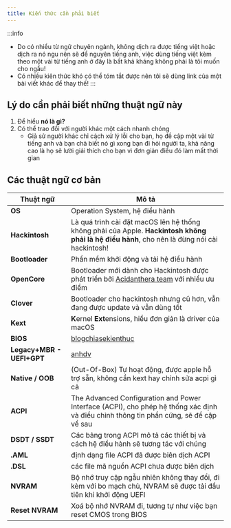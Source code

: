 ```yaml
---
title: Kiến thức cần phải biết
---
```


:::info
+ Do có nhiều từ ngữ chuyên ngành, không dịch ra được tiếng việt hoặc dịch ra nó ngu nên sẽ để nguyên tiếng anh, việc dùng tiếng việt kèm theo một vài từ tiếng anh ở đây là bất khả kháng không phải là tôi muốn cho ngầu!
+ Có nhiều kiên thức khó có thể tóm tắt được nên tôi sẽ dùng link của một bài viết khác để thay thế!
:::

## Lý do cần phải biết những thuật ngữ này
1. Để hiểu **nó là gì?**
2. Có thể trao đổi với người khác một cách nhanh chóng
    - Giả sử người khác chỉ cách xử lý lỗi cho bạn, họ đề cập một vài từ tiếng anh và bạn chả biết nó gì xong bạn đi hỏi người ta, khả năng cao là họ sẽ lười giải thích cho bạn vì đơn giản điều đó làm mất thời gian

## Các thuật ngữ cơ bản

| Thuật ngữ                 | Mô tả                                                                                                                                        |
| ------------------------- | -------------------------------------------------------------------------------------------------------------------------------------------- |
| **OS**                    | Operation System, hệ điều hành                                                                                                               |
| **Hackintosh**            | Là quá trình cài đặt macOS lên hệ thống không phải của Apple. **Hackintosh không phải là hệ điều hành**, cho nên là đừng nói cài hackintosh! |
| **Bootloader**            | Phần mềm khởi động và tải hệ điều hành                                                                                                       |
| **OpenCore**              | Bootloader mới dành cho Hackintosh được phát triển bởi [Acidanthera team](https://github.com/acidanthera) với nhiều ưu điểm                  |
| **Clover**                | Bootloader cho hackintosh nhưng cũ hơn, vẫn đang được update và vẫn dùng tốt                                                                 |
| **Kext**                  | **K**ernel **Ext**ensions, hiểu đơn giản là driver của macOS                                                                                 |
| **BIOS**                  | [blogchiasekienthuc](https://blogchiasekienthuc.com/thu-thuat-may-tinh/bios-la-gi-cach-truy-cap-vao-bios-cua-may-hp-sony.html)               |
| **Legacy+MBR - UEFI+GPT** | [anhdv](https://anh-dv.com/thu-thuat-hay/so-sanh-mbr-voi-gpt-va-legacy-voi-uefi)                                                             |
| **Native / OOB**          | (Out-Of-Box) Tự hoạt động, được apple hỗ trợ sẵn, không cần kext hay chỉnh sửa acpi gì cả                                                    |
| **ACPI**                  | The Advanced Configuration and Power Interface (ACPI), cho phép hệ thống xác định và điều chỉnh thông tin phần cứng, sẽ đề cập về sau        |
| **DSDT / SSDT**           | Các bảng trong ACPI mô tả các thiết bị và cách hệ điều hành sẽ tương tác với chúng                                                           |
| **.AML**                  | định dạng file ACPI đã được biên dịch ACPI                                                                                                  |
| **.DSL**                  | các file mã nguồn ACPI chưa được biên dịch                                                                                                   |
| **NVRAM**                 | Bộ nhớ truy cập ngẫu nhiên không thay đổi, đi kèm với bo mạch chủ, NVRAM sẽ được tải đầu tiên khi khởi động UEFI                             |
| **Reset NVRAM**           | Xoá bộ nhớ NVRAM đi, tương tự như việc bạn reset CMOS trong BIOS                                                                             |
